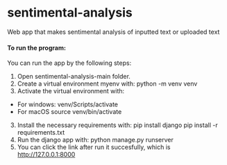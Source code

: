 # sentimental-analysis
Web app that makes sentimental analysis of inputted text or uploaded text
#### To run the program: 
You can run the app by the following steps:
1) Open sentimental-analysis-main folder.
2) Create a virtual environment myenv with: python -m venv venv
3) Activate the virtual environment with:
- For windows: venv/Scripts/activate
- For macOS source venv/bin/activate
3) Install the necessary requirements with:
pip install django
pip install -r requirements.txt
4) Run the django app with:
python manage.py runserver 
5) You can click the link after run it succesfully, which is http://127.0.0.1:8000

